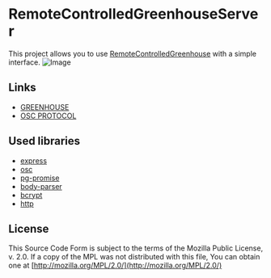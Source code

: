 # RemoteControlledGreenhouseServer

This project allows you to use [RemoteControlledGreenhouse](https://github.com/Maerk/RemoteControlledGreenhouse)
with a simple interface.
![Image](https://i.imgur.com/pugmSif.png)
## Links
  * [GREENHOUSE](https://github.com/Maerk/RemoteControlledGreenhouse)
  * [OSC PROTOCOL](https://en.wikipedia.org/wiki/Open_Sound_Control)
## Used libraries
  * [express](https://www.npmjs.com/package/express)
  * [osc](https://www.npmjs.com/package/osc)
  * [pg-promise](https://www.npmjs.com/package/pg-promise)
  * [body-parser](https://www.npmjs.com/package/body-parser)
  * [bcrypt](https://www.npmjs.com/package/bcrypt)
  * [http](https://www.npmjs.com/package/http)
## License
This Source Code Form is subject to the terms of the Mozilla Public
License, v. 2.0. If a copy of the MPL was not distributed with this
file, You can obtain one at [http://mozilla.org/MPL/2.0/](http://mozilla.org/MPL/2.0/)

